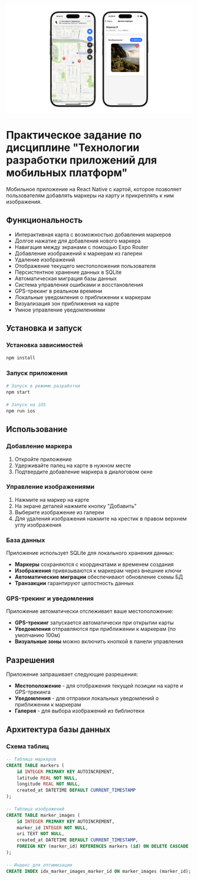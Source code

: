 <img src="images/promo.png" />

# Практическое задание по дисциплине "Технологии разработки приложений для мобильных платформ"
Мобильное приложение на React Native с картой, которое позволяет пользователям добавлять маркеры на карту и прикреплять к ним изображения.
## Функциональность
- Интерактивная карта с возможностью добавления маркеров
- Долгое нажатие для добавления нового маркера
- Навигация между экранами с помощью Expo Router
- Добавление изображений к маркерам из галереи 
- Удаление изображений
- Отображение текущего местоположения пользователя
- Персистентное хранение данных в SQLite
- Автоматическая миграция базы данных
- Система управления ошибками и восстановления
- GPS-трекинг в реальном времени
- Локальные уведомления о приближении к маркерам
- Визуализация зон приближения на карте
- Умное управление уведомлениями

## Установка и запуск
### Установка зависимостей
```bash
npm install
```
### Запуск приложения
```bash
# Запуск в режиме разработки
npm start

# Запуск на iOS
npm run ios
```

## Использование

### Добавление маркера

1. Откройте приложение
2. Удерживайте палец на карте в нужном месте
3. Подтвердите добавление маркера в диалоговом окне

### Управление изображениями

1. Нажмите на маркер на карте
2. На экране деталей нажмите кнопку "Добавить"
3. Выберите изображение из галереи
4. Для удаления изображения нажмите на крестик в правом верхнем углу изображения

### База данных

Приложение использует SQLite для локального хранения данных:

- **Маркеры** сохраняются с координатами и временем создания
- **Изображения** привязываются к маркерам через внешние ключи
- **Автоматические миграции** обеспечивают обновление схемы БД
- **Транзакции** гарантируют целостность данных

### GPS-трекинг и уведомления

Приложение автоматически отслеживает ваше местоположение:

- **GPS-трекинг** запускается автоматически при открытии карты
- **Уведомления** отправляются при приближении к маркерам (по умолчанию 100м)
- **Визуальные зоны** можно включить кнопкой в панели управления

## Разрешения

Приложение запрашивает следующие разрешения:

- **Местоположение** - для отображения текущей позиции на карте и GPS-трекинга
- **Уведомления** - для отправки локальных уведомлений о приближении к маркерам
- **Галерея** - для выбора изображений из библиотеки

## Архитектура базы данных

### Схема таблиц

```sql
-- Таблица маркеров
CREATE TABLE markers (
    id INTEGER PRIMARY KEY AUTOINCREMENT,
    latitude REAL NOT NULL,
    longitude REAL NOT NULL,
    created_at DATETIME DEFAULT CURRENT_TIMESTAMP
);

-- Таблица изображений
CREATE TABLE marker_images (
    id INTEGER PRIMARY KEY AUTOINCREMENT,
    marker_id INTEGER NOT NULL,
    uri TEXT NOT NULL,
    created_at DATETIME DEFAULT CURRENT_TIMESTAMP,
    FOREIGN KEY (marker_id) REFERENCES markers (id) ON DELETE CASCADE
);

-- Индекс для оптимизации
CREATE INDEX idx_marker_images_marker_id ON marker_images (marker_id);
```